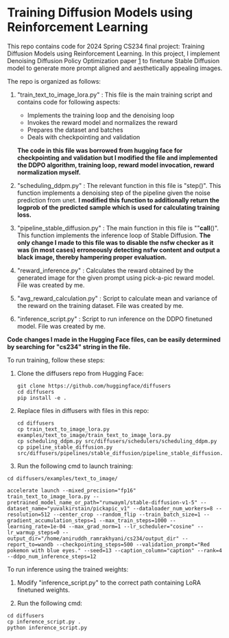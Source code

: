 # Training Diffusion Models using Reinforcement Learning

This repo contains code for 2024 Spring CS234 final project: Training Diffusion Models using Reinforcement Learning. In this project, I implement Denoising Diffusion Policy Optimization paper [1](https://arxiv.org/abs/2305.13301) to finetune Stable Diffusion model to generate more prompt aligned and aesthetically appealing images.

The repo is organized as follows:

1. "train_text_to_image_lora.py" : This file is the main training script and contains code for following aspects:
    - Implements the training loop and the denoising loop
    - Invokes the reward model and normalizes the reward
    - Prepares the dataset and batches
    - Deals with checkpointing and validation

    **The code in this file was borrowed from hugging face for checkpointing and validation but I modified the file and implemented the DDPO algorithm, training loop, reward model invocation, reward normalization myself.**

2. "scheduling_ddpm.py" : The relevant function in this file is "step()". This function implements a denoising step of the pipeline given the noise     prediction from unet. **I modified this function to additionally return the logprob of the predicted sample which is used for calculating training loss.**

3. "pipeline_stable_diffusion.py" : The main function in this file is ""__call__()". This function implements the inference loop of Stable Diffusion. **The only change I made to this file was to disable the nsfw checker as it was (in most cases) erroneously detecting nsfw content and output a black image, thereby hampering proper evaluation.**

4. "reward_inference.py" : Calculates the reward obtained by the generated image for the given prompt using pick-a-pic reward model. File was created by me.

5. "avg_reward_calculation.py" : Script to calculate mean and variance of the reward on the training dataset. File was created by me.

6. "inference_script.py" : Script to run inference on the DDPO finetuned model. File was created by me.

**Code changes I made in the Hugging Face files, can be easily determined by searching for "cs234" string in the file.**


To run training, follow these steps:

1. Clone the diffusers repo from Hugging Face:
   ```
   git clone https://github.com/huggingface/diffusers
   cd diffusers
   pip install -e .
   ```

2. Replace files in diffusers with files in this repo:
   ```
   cd diffusers
   cp train_text_to_image_lora.py examples/text_to_image/train_text_to_image_lora.py
   cp scheduling_ddpm.py src/diffusers/schedulers/scheduling_ddpm.py
   cp pipeline_stable_diffusion.py src/diffusers/pipelines/stable_diffusion/pipeline_stable_diffusion.py
   ```

3. Run the following cmd to launch training:

```
cd diffusers/examples/text_to_image/

accelerate launch --mixed_precision="fp16"  train_text_to_image_lora.py --pretrained_model_name_or_path="runwayml/stable-diffusion-v1-5" --dataset_name="yuvalkirstain/pickapic_v1" --dataloader_num_workers=8 --resolution=512 --center_crop --random_flip --train_batch_size=1 --gradient_accumulation_steps=1 --max_train_steps=1000 --learning_rate=1e-04 --max_grad_norm=1 --lr_scheduler="cosine" --lr_warmup_steps=0 --output_dir="/home/aniruddh_ramrakhyani/cs234/output_dir" --report_to=wandb --checkpointing_steps=500 --validation_prompt="Red pokemon with blue eyes." --seed=13 --caption_column="caption" --rank=4 --ddpo_num_inference_steps=12
```

To run inference using the trained weights:

1. Modify "inference_script.py" to the correct path containing LoRA finetuned weights.

2. Run the following cmd:
```
cd diffusers
cp inference_script.py .
python inference_script.py

```